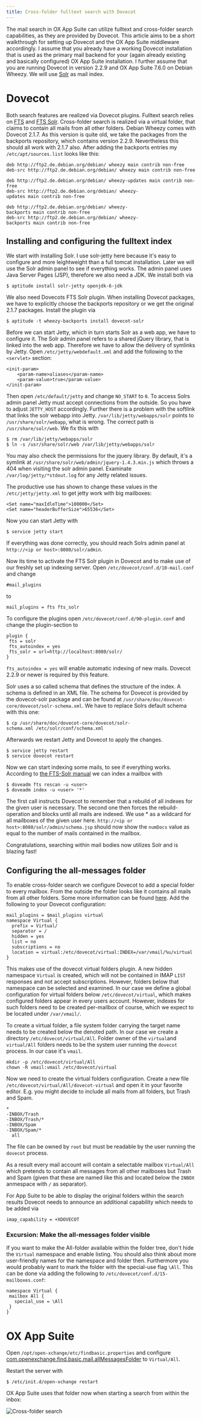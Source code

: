 ```yaml
---
title: Cross-folder fulltext search with Dovecot
---
```


The mail search in OX App Suite can utilize fulltext and cross-folder search capabilities, as they are provided by Dovecot. This article aims to be a short walkthrough for setting up Dovecot and the OX App Suite middleware accordingly. I assume that you already have a working Dovecot installation that is used as the primary mail backend for your (again already existing and basically configured) OX App Suite installation. I further assume that you are running Dovecot in version 2.2.9 and OX App Suite 7.6.0 on Debian Wheezy. We will use [Solr](https://lucene.apache.org/solr/ "wikilink") as mail index.

# Dovecot

Both search features are realized via Dovecot plugins. Fulltext search relies on [FTS](http://wiki2.dovecot.org/Plugins/FTS "wikilink") and [FTS Solr](http://wiki2.dovecot.org/Plugins/FTS/Solr "wikilink"). Cross-folder search is realized via a virtual folder, that claims to contain all mails from all other folders. Debian Wheezy comes with Dovecot 2.1.7. As this version is quite old, we take the packages from the backports repository, which contains version 2.2.9. Nevertheless this should all work with 2.1.7 also. After adding the backports entries my `/etc/apt/sources.list` looks like this:

```
deb http://ftp2.de.debian.org/debian/ wheezy main contrib non-free
deb-src http://ftp2.de.debian.org/debian/ wheezy main contrib non-free

deb http://ftp2.de.debian.org/debian/ wheezy-updates main contrib non-free
deb-src http://ftp2.de.debian.org/debian/ wheezy-updates main contrib non-free

deb http://ftp2.de.debian.org/debian/ wheezy-backports main contrib non-free
deb-src http://ftp2.de.debian.org/debian/ wheezy-backports main contrib non-free
```

## Installing and configuring the fulltext index

We start with installing Solr. I use solr-jetty here because it's easy to configure and more leightweight than a full tomcat installation. Later we will use the Solr admin panel to see if everything works. The admin panel uses Java Server Pages (JSP), therefore we also need a JDK. We install both via

```
$ aptitude install solr-jetty openjdk-6-jdk
```

We also need Dovecots FTS Solr plugin. When installing Dovecot packages, we have to explicitly choose the backports repository or we get the original 2.1.7 packages. Install the plugin via

```
$ aptitude -t wheezy-backports install dovecot-solr
```

Before we can start Jetty, which in turn starts Solr as a web app, we have to configure it. The Solr admin panel refers to a shared jQuery library, that is linked into the web app. Therefore we have to allow the delivery of symlinks by Jetty. Open `/etc/jetty/webdefault.xml` and add the following to the `<servlet>` section:

```
<init-param>
    <param-name>aliases</param-name>
    <param-value>true</param-value>
</init-param>
```

Then open `/etc/default/jetty` and change `NO_START` to `0`. To access Solrs admin panel Jetty must accept connections from the outside. So you have to adjust `JETTY_HOST` accordingly. Further there is a problem with the softlink that links the solr webapp into Jetty. `/var/lib/jetty/webapps/solr` points to `/usr/share/solr/webapp`, what is wrong. The correct path is `/usr/share/solr/web`. We fix this with

```
$ rm /var/lib/jetty/webapps/solr
$ ln -s /usr/share/solr/web /var/lib/jetty/webapps/solr
```

You may also check the permissions for the jquery library. By default, it's a symlink at `/usr/share/solr/web/admin/jquery-1.4.3.min.js` which throws a 404 when visiting the solr admin panel. Examinate `/var/log/jetty/*stdout.log` for any Jetty related issues.

The productive use has shown to change these values in the `/etc/jetty/jetty.xml` to get jetty work with big mailboxes:

```
<Set name="maxIdleTime">100000</Set>
<Set name="headerBufferSize">65536</Set>
```

Now you can start Jetty with

```
$ service jetty start
```

If everything was done correctly, you should reach Solrs admin panel at `http://<ip or host>:8080/solr/admin`.

Now its time to activate the FTS Solr plugin in Dovecot and to make use of our freshly set up indexing server. Open `/etc/dovecot/conf.d/10-mail.conf` and change

```
#mail_plugins
```

to

```
mail_plugins = fts fts_solr
```

To configure the plugins open `/etc/dovecot/conf.d/90-plugin.conf` and change the plugin-section to

```
plugin {
 fts = solr
 fts_autoindex = yes
 fts_solr = url=http://localhost:8080/solr/
}
```

`fts_autoindex = yes` will enable automatic indexing of new mails. Dovecot 2.2.9 or newer is required by this feature.

Solr uses a so called schema that defines the structure of the index. A schema is defined in an XML file. The schema for Dovecot is provided by the dovecot-solr package and can be found at `/usr/share/doc/dovecot-core/dovecot/solr-schema.xml`. We have to replace Solrs default schema with this one:

```
$ cp /usr/share/doc/dovecot-core/dovecot/solr-schema.xml /etc/solr/conf/schema.xml
```

Afterwards we restart Jetty and Dovecot to apply the changes.

```
$ service jetty restart
$ service dovecot restart
```

Now we can start indexing some mails, to see if everything works. According to [the FTS-Solr manual](http://wiki2.dovecot.org/Plugins/FTS/Solr "wikilink") we can index a mailbox with

```
$ doveadm fts rescan -u <user>
$ doveadm index -u <user> '*'
```

The first call instructs Dovecot to remember that a rebuild of all indexes for the given user is necessary. The second one then forces the rebuild-operation and blocks until all mails are indexed. We use * as a wildcard for all mailboxes of the given user here. `http://<ip or host>:8080/solr/admin/schema.jsp` should now show the `numDocs` value as equal to the number of mails contained in the mailbox.

Congratulations, searching within mail bodies now utilizes Solr and is blazing fast!

## Configuring the all-messages folder

To enable cross-folder search we configure Dovecot to add a special folder to every mailbox. From the outside the folder looks like it contains all mails from all other folders. Some more information can be found [here](http://wiki2.dovecot.org/Plugins/Virtual "wikilink").
Add the following to your Dovecot configuration:

```
mail_plugins = $mail_plugins virtual
namespace Virtual {
  prefix = Virtual/
  separator = /
  hidden = yes
  list = no
  subscriptions = no
  location = virtual:/etc/dovecot/virtual:INDEX=/var/vmail/%u/virtual
}
```

This makes use of the dovecot virtual folders plugin. A new hidden namespace `Virtual` is created, which will not be contained in IMAP `LIST` responses and not accept subscriptions. However, folders below that namespace can be selected and examined. In our case we define a global configuration for virtual folders below `/etc/dovecot/virtual`, which makes configured folders appear in every users account. However, indexes for such folders need to be created per-mailbox of course, which we expect to be located under `/var/vmail/`.

To create a virtual folder, a file system folder carrying the target name needs to be created below the denoted path. In our case we create a directory `/etc/dovecot/virtual/All`. Folder owner of the `virtual`and `virtual/All` folders needs to be the system user running the `dovecot` process. In our case it's `vmail`.

```
mkdir -p /etc/dovecot/virtual/All
chown -R vmail:vmail /etc/dovecot/virtual
```

Now we need to create the virtual folders configuration. Create a new file `/etc/dovecot/virtual/All/dovecot-virtual` and open it in your favorite editor. E.g. you might decide to include all mails from all folders, but Trash and Spam.

```
*
-INBOX/Trash
-INBOX/Trash/*
-INBOX/Spam
-INBOX/Spam/*
  all
```

The file can be owned by `root` but must be readable by the user running the `dovecot` process.

As a result every mail account will contain a selectable mailbox `Virtual/All` which pretends to contain all messages from all other mailboxes but Trash and Spam (given that these are named like this and located below the `INBOX` anmespace with `/` as separator).

For App Suite to be able to display the original folders within the search results Dovecot needs to announce an additional capability which needs to be added via

`imap_capability = +XDOVECOT`


### Excursion: Make the all-messages folder visible

If you want to make the All-folder available within the folder tree, don't hide the `Virtual` namespace and enable listing. You should also think about more user-friendly names for the namespace and folder then. Furthermore you would probably want to mark the folder with the special-use flag `\All`. This can be done via adding the following to `/etc/dovecot/conf.d/15-mailboxes.conf`:

```
namespace Virtual {
 mailbox All {
   special_use = \All
 }
}
```


# OX App Suite

Open `/opt/open-xchange/etc/findbasic.properties` and configure [com.openexchange.find.basic.mail.allMessagesFolder](https://documentation.open-xchange.com/components/middleware/config/{{version}}/index.html#com.openexchange.find.basic.mail.allMessagesFolder) to `Virtual/All`.


Restart the server with

```
$ /etc/init.d/open-xchange restart
```

OX App Suite uses that folder now when starting a search from within the inbox:

![Cross-folder search](all_folder_search.png)
